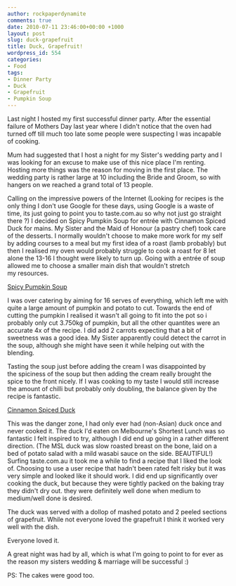 ```yaml
---
author: rockpaperdynamite
comments: true
date: 2010-07-11 23:46:00+00:00 +1000
layout: post
slug: duck-grapefruit
title: Duck, Grapefruit!
wordpress_id: 554
categories:
- Food
tags:
- Dinner Party
- Duck
- Grapefruit
- Pumpkin Soup
---
```


Last night I hosted my first successful dinner party. After the essential failure of Mothers Day last year where I didn't notice that the oven had turned off till much too late some people were suspecting I was incapable of cooking.

Mum had suggested that I host a night for my Sister's wedding party and I was looking for an excuse to make use of this nice place I'm renting. Hosting more things was the reason for moving in the first place. The wedding party is rather large at 10 including the Bride and Groom, so with hangers on we reached a grand total of 13 people.

Calling on the impressive powers of the Internet (Looking for recipes is the only thing I don't use Google for these days, using Google is a waste of time, its just going to point you to taste.com.au so why not just go straight there ?) I decided on Spicy Pumpkin Soup for entrée with Cinnamon Spiced Duck for mains. My Sister and the Maid of Honour (a pastry chef) took care of the desserts. I normally wouldn't choose to make more work for my self by adding courses to a meal but my first idea of a roast (lamb probably) but then I realised my oven would probably struggle to cook a roast for 8 let alone the 13-16 I thought were likely to turn up. Going with a entrée of soup allowed me to choose a smaller main dish that wouldn't stretch my resources.<!-- more -->

[Spicy Pumpkin Soup](http://www.taste.com.au/recipes/22640/spicy+pumpkin+soup)

I was over catering by aiming for 16 serves of everything, which left me with quite a large amount of pumpkin and potato to cut. Towards the end of cutting the pumpkin I realised it wasn't all going to fit into the pot so i probably only cut 3.750kg of pumpkin, but all the other quantites were an accurate 4x of the recipe. I did add 2 carrots expecting that a bit of sweetness was a good idea. My Sister apparently could detect the carrot in the soup, although she might have seen it while helping out with the blending.

Tasting the soup just before adding the cream I was disappointed by the spiciness of the soup but then adding the cream really brought the spice to the front nicely. If I was cooking to my taste I would still increase the amount of chilli but probably only doubling, the balance given by the recipe is fantastic.

[Cinnamon Spiced Duck](http://www.taste.com.au/mytaste/recipes/cinnamon+spiced+duck,3541)

This was the danger zone, I had only ever had (non-Asian) duck once and never cooked it. The duck I'd eaten on Melbourne's Shortest Lunch was so fantastic I felt inspired to try, although I did end up going in a rather different direction. (The MSL duck was slow roasted breast on the bone, laid on a bed of potato salad with a mild wasabi sauce on the side. BEAUTIFUL!) Surfing taste.com.au it took me a while to find a recipe that I liked the look of. Choosing to use a user recipe that hadn't been rated felt risky but it was very simple and looked like it should work. I did end up significantly over cooking the duck, but because they were tightly packed on the baking tray they didn't dry out. they were definitely well done when medium to medium/well done is desired.

The duck was served with a dollop of mashed potato and 2 peeled sections of grapefruit. While not everyone loved the grapefruit I think it worked very well with the dish.

Everyone loved it.

A great night was had by all, which is what I'm going to point to for ever as the reason my sisters wedding & marriage will be successful :)

PS: The cakes were good too.

